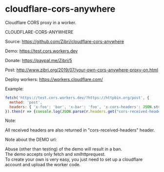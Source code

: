 # cloudflare-cors-anywhere
Cloudflare CORS proxy in a worker.

CLOUDFLARE-CORS-ANYWHERE

Source:
https://github.com/Zibri/cloudflare-cors-anywhere

Demo:
https://test.cors.workers.dev

Donate:
https://paypal.me/Zibri/5

Post:
http://www.zibri.org/2019/07/your-own-cors-anywhere-proxy-on.html

Deploy workers:
https://workers.cloudflare.com/

Example:
```javascript
fetch('https://test.cors.workers.dev/?https://httpbin.org/post', {
  method: 'post',
  headers: { 'x-foo': 'bar', 'x-bar': 'foo', 'x-cors-headers': JSON.stringify({"additional_header": "value"}) }
}).then(r => {console.log(JSON.parse(r.headers.get("cors-received-headers")));return r.json()}).then(console.log)
```

Note:

All received headers are also returned in "cors-received-headers" header.

Note about the DEMO url:

Abuse (other than testing) of the demo will result in a ban.  
The demo accepts only fetch and xmlhttprequest.  
To create your own is very easy, you just need to set up a cloudflare account and upload the worker code.  

